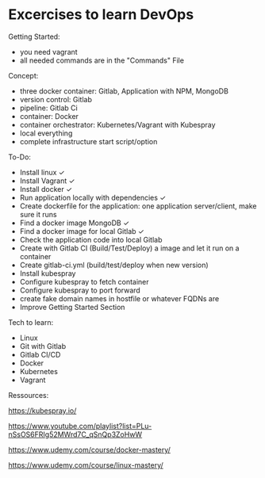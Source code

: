 # Excercises to learn DevOps

Getting Started:
- you need vagrant
- all needed commands are in the "Commands" File

Concept:
- three docker container: Gitlab, Application with NPM, MongoDB
- version control: Gitlab
- pipeline: Gitlab Ci
- container: Docker
- container orchestrator: Kubernetes/Vagrant with Kubespray
- local everything
- complete infrastructure start script/option

To-Do:
- Install linux ✓
- Install Vagrant ✓
- Install docker ✓  
- Run application locally with dependencies ✓
- Create dockerfile for the application: one application server/client, make sure it runs
- Find a docker image MongoDB ✓
- Find a docker image for local Gitlab ✓
- Check the application code into local Gitlab
- Create with Gitlab CI (Build/Test/Deploy) a image and let it run on a container
- Create gitlab-ci.yml (build/test/deploy when new version) 
- Install kubespray
- Configure kubespray to fetch container
- Configure kubespray to port forward
- create fake domain names in hostfile or whatever FQDNs are
- Improve Getting Started Section

Tech to learn:
- Linux
- Git with Gitlab 
- Gitlab CI/CD
- Docker
- Kubernetes
- Vagrant

Ressources:

https://kubespray.io/

https://www.youtube.com/playlist?list=PLu-nSsOS6FRIg52MWrd7C_qSnQp3ZoHwW

https://www.udemy.com/course/docker-mastery/

https://www.udemy.com/course/linux-mastery/

